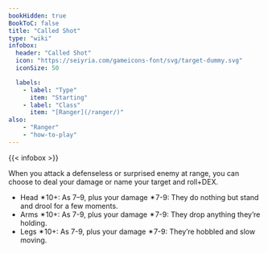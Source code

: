 ```yaml
---
bookHidden: true
BookToC: false
title: "Called Shot"
type: "wiki"
infobox:
  header: "Called Shot"
  icon: "https://seiyria.com/gameicons-font/svg/target-dummy.svg"
  iconSize: 50

  labels:
    - label: "Type"
      item: "Starting"
    - label: "Class"
      item: "[Ranger](/ranger/)"
also:
    - "Ranger"
    - "how-to-play"
---
```


{{< infobox >}}

When you attack a defenseless or surprised enemy at range, you can choose to deal your damage or name your target and roll+DEX.
* Head ✴10+: As 7–9, plus your damage ✴7-9: They do nothing but stand and drool for a few moments.
* Arms ✴10+: As 7-9, plus your damage ✴7-9: They drop anything they’re holding.
* Legs ✴10+: As 7-9, plus your damage ✴7-9: They’re hobbled and slow moving.